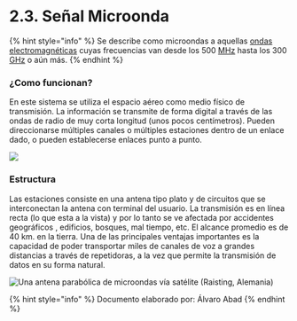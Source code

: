 # 2.3. Señal Microonda

{% hint style="info" %}
Se describe como microondas a aquellas [ondas electromagnéticas](http://es.wikipedia.org/wiki/Ondas\_electromagn%C3%A9ticas) cuyas frecuencias van desde los 500 [MHz](http://es.wikipedia.org/wiki/MHz) hasta los 300 [GHz](http://es.wikipedia.org/wiki/GHz) o aún más.
{% endhint %}

### ¿Como funcionan?

En este sistema se utiliza el espacio aéreo como medio físico de transmisión. La información se transmite de forma digital a través de las ondas de radio de muy corta longitud (unos pocos centímetros). Pueden direccionarse múltiples canales o múltiples estaciones dentro de un enlace dado, o pueden establecerse enlaces punto a punto.&#x20;

![](https://static.wixstatic.com/media/522f3d\_45a30493f40659ebb46bd43a744f711c.gif)

### Estructura

Las estaciones consiste en una antena tipo plato y de circuitos que se interconectan la antena con terminal del usuario. La transmisión es en línea recta (lo que esta a la vista) y por lo tanto se ve afectada por accidentes geográficos , edificios, bosques, mal tiempo, etc. El alcance promedio es de 40 km. en la tierra. Una de las principales ventajas importantes es la capacidad de poder transportar miles de canales de voz a grandes distancias a través de repetidoras, a la vez que permite la transmisión de datos en su forma natural.

![Una antena parabólica de microondas vía satélite (Raisting, Alemania)](https://upload.wikimedia.org/wikipedia/commons/4/40/Erdfunkstelle\_Raisting\_2.jpg)

{% hint style="info" %}
Documento elaborado por: Álvaro Abad
{% endhint %}
